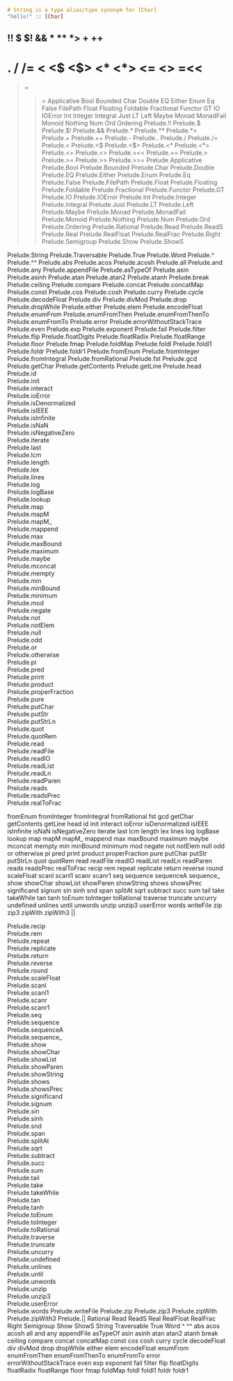 ```haskell
# String is a type alias/type synonym for [Char]
"hello!" :: [Char]

```




!!
$
$!
&&
*
**
*>
+
++
-
.
/
/=
<
<$
<$>
<*
<*>
<=
<>
=<<
==
>
>=
>>
>>=
Applicative
Bool
Bounded
Char
Double
EQ
Either
Enum
Eq
False
FilePath
Float
Floating
Foldable
Fractional
Functor
GT
IO
IOError
Int
Integer
Integral
Just
LT
Left
Maybe
Monad
MonadFail
Monoid
Nothing
Num
Ord
Ordering
Prelude.!!
Prelude.$
Prelude.$!
Prelude.&&
Prelude.*
Prelude.**
Prelude.*>
Prelude.+
Prelude.++
Prelude.-
Prelude..
Prelude./
Prelude./=
Prelude.<
Prelude.<$
Prelude.<$>
Prelude.<*
Prelude.<*>
Prelude.<=
Prelude.<>
Prelude.=<<
Prelude.==
Prelude.>
Prelude.>=
Prelude.>>
Prelude.>>=
Prelude.Applicative
Prelude.Bool
Prelude.Bounded
Prelude.Char
Prelude.Double
Prelude.EQ
Prelude.Either
Prelude.Enum
Prelude.Eq
Prelude.False
Prelude.FilePath
Prelude.Float
Prelude.Floating
Prelude.Foldable
Prelude.Fractional
Prelude.Functor
Prelude.GT
Prelude.IO
Prelude.IOError
Prelude.Int
Prelude.Integer
Prelude.Integral
Prelude.Just
Prelude.LT
Prelude.Left
Prelude.Maybe
Prelude.Monad
Prelude.MonadFail
Prelude.Monoid
Prelude.Nothing
Prelude.Num
Prelude.Ord
Prelude.Ordering
Prelude.Rational
Prelude.Read
Prelude.ReadS
Prelude.Real
Prelude.RealFloat
Prelude.RealFrac
Prelude.Right
Prelude.Semigroup
Prelude.Show
Prelude.ShowS

Prelude.String
Prelude.Traversable
Prelude.True
Prelude.Word
Prelude.^
Prelude.^^
Prelude.abs
Prelude.acos
Prelude.acosh
Prelude.all
Prelude.and
Prelude.any
Prelude.appendFile
Prelude.asTypeOf
Prelude.asin
Prelude.asinh
Prelude.atan
Prelude.atan2
Prelude.atanh
Prelude.break
Prelude.ceiling
Prelude.compare
Prelude.concat
Prelude.concatMap
Prelude.const
Prelude.cos
Prelude.cosh
Prelude.curry
Prelude.cycle
Prelude.decodeFloat
Prelude.div
Prelude.divMod
Prelude.drop
Prelude.dropWhile
Prelude.either
Prelude.elem
Prelude.encodeFloat
Prelude.enumFrom
Prelude.enumFromThen
Prelude.enumFromThenTo
Prelude.enumFromTo
Prelude.error
Prelude.errorWithoutStackTrace
Prelude.even
Prelude.exp
Prelude.exponent
Prelude.fail
Prelude.filter
Prelude.flip
Prelude.floatDigits
Prelude.floatRadix
Prelude.floatRange
Prelude.floor
Prelude.fmap
Prelude.foldMap
Prelude.foldl
Prelude.foldl1
Prelude.foldr
Prelude.foldr1
Prelude.fromEnum
Prelude.fromInteger
Prelude.fromIntegral
Prelude.fromRational
Prelude.fst
Prelude.gcd
Prelude.getChar
Prelude.getContents
Prelude.getLine
Prelude.head                    
Prelude.id                      
Prelude.init                    
Prelude.interact                
Prelude.ioError                 
Prelude.isDenormalized          
Prelude.isIEEE                  
Prelude.isInfinite              
Prelude.isNaN                   
Prelude.isNegativeZero          
Prelude.iterate                 
Prelude.last                    
Prelude.lcm                     
Prelude.length                  
Prelude.lex                     
Prelude.lines                   
Prelude.log                     
Prelude.logBase                 
Prelude.lookup                  
Prelude.map                     
Prelude.mapM                    
Prelude.mapM_                   
Prelude.mappend                 
Prelude.max                     
Prelude.maxBound                
Prelude.maximum                 
Prelude.maybe                   
Prelude.mconcat                 
Prelude.mempty                  
Prelude.min                     
Prelude.minBound                
Prelude.minimum                 
Prelude.mod                     
Prelude.negate                  
Prelude.not                     
Prelude.notElem                 
Prelude.null                    
Prelude.odd                     
Prelude.or                      
Prelude.otherwise               
Prelude.pi                      
Prelude.pred                    
Prelude.print                   
Prelude.product                 
Prelude.properFraction          
Prelude.pure                    
Prelude.putChar                 
Prelude.putStr                  
Prelude.putStrLn                
Prelude.quot                    
Prelude.quotRem                 
Prelude.read                    
Prelude.readFile                
Prelude.readIO                  
Prelude.readList                
Prelude.readLn                  
Prelude.readParen               
Prelude.reads                   
Prelude.readsPrec               
Prelude.realToFrac              

fromEnum
fromInteger
fromIntegral
fromRational
fst
gcd
getChar
getContents
getLine
head
id
init
interact
ioError
isDenormalized
isIEEE
isInfinite
isNaN
isNegativeZero
iterate
last
lcm
length
lex
lines
log
logBase
lookup
map
mapM
mapM_
mappend
max
maxBound
maximum
maybe
mconcat
mempty
min
minBound
minimum
mod
negate
not
notElem
null
odd
or
otherwise
pi
pred
print
product
properFraction
pure
putChar
putStr
putStrLn
quot
quotRem
read
readFile
readIO
readList
readLn
readParen
reads
readsPrec
realToFrac
recip
rem
repeat
replicate
return
reverse
round
scaleFloat
scanl
scanl1
scanr
scanr1
seq
sequence
sequenceA
sequence_
show
showChar
showList
showParen
showString
shows
showsPrec
significand
signum
sin
sinh
snd
span
splitAt
sqrt
subtract
succ
sum
tail
take
takeWhile
tan
tanh
toEnum
toInteger
toRational
traverse
truncate
uncurry
undefined
unlines
until
unwords
unzip
unzip3
userError
words
writeFile
zip
zip3
zipWith
zipWith3
||

Prelude.recip                   
Prelude.rem                     
Prelude.repeat                  
Prelude.replicate               
Prelude.return                  
Prelude.reverse                 
Prelude.round                   
Prelude.scaleFloat              
Prelude.scanl                   
Prelude.scanl1                  
Prelude.scanr                   
Prelude.scanr1                  
Prelude.seq                     
Prelude.sequence                
Prelude.sequenceA               
Prelude.sequence_               
Prelude.show                    
Prelude.showChar                
Prelude.showList                
Prelude.showParen               
Prelude.showString              
Prelude.shows                   
Prelude.showsPrec               
Prelude.significand             
Prelude.signum                  
Prelude.sin                     
Prelude.sinh                    
Prelude.snd                     
Prelude.span                    
Prelude.splitAt                 
Prelude.sqrt                    
Prelude.subtract                
Prelude.succ                    
Prelude.sum                     
Prelude.tail                    
Prelude.take                    
Prelude.takeWhile               
Prelude.tan                     
Prelude.tanh                    
Prelude.toEnum                  
Prelude.toInteger               
Prelude.toRational              
Prelude.traverse                
Prelude.truncate                
Prelude.uncurry                 
Prelude.undefined               
Prelude.unlines                 
Prelude.until                   
Prelude.unwords                 
Prelude.unzip                   
Prelude.unzip3                  
Prelude.userError               
Prelude.words
Prelude.writeFile
Prelude.zip
Prelude.zip3
Prelude.zipWith
Prelude.zipWith3
Prelude.||
Rational
Read
ReadS
Real
RealFloat
RealFrac
Right
Semigroup
Show
ShowS
String
Traversable
True
Word
^
^^
abs
acos
acosh
all
and
any
appendFile
asTypeOf
asin
asinh
atan
atan2
atanh
break
ceiling
compare
concat
concatMap
const
cos
cosh
curry
cycle
decodeFloat
div
divMod
drop
dropWhile
either
elem
encodeFloat
enumFrom
enumFromThen
enumFromThenTo
enumFromTo
error
errorWithoutStackTrace
even
exp
exponent
fail
filter
flip
floatDigits
floatRadix
floatRange
floor
fmap
foldMap
foldl
foldl1
foldr
foldr1
